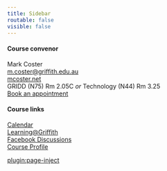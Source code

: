 ```yaml
---
title: Sidebar
routable: false
visible: false
---
```


#### Course convenor
Mark Coster  
<m.coster@griffith.edu.au>  
[mcoster.net](https://mcoster.net)  
GRIDD (N75) Rm 2.05C _or_
Technology (N44) Rm 3.25  
[Book an appointment](https://mcoster.youcanbook.me/)


#### Course links
[Calendar](https://www2.griffith.edu.au/__data/assets/pdf_file/0024/118563/2018-Academic-Calendar.pdf)  
[Learning@Griffith](https://bblearn.griffith.edu.au/webapps/blackboard/execute/launcher?type=Course&id=_64774_1&url=)  
[Facebook Discussions](https://www.facebook.com/groups/1765453366820805/)  
[Course Profile](https://courseprofile.secure.griffith.edu.au/student_section_loader.php?section=1&profileId=99275)

[plugin:page-inject](/twitter-feed)

